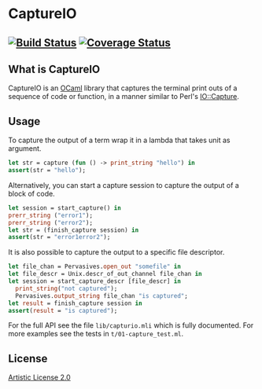 
CaptureIO
==========================================
[![Build Status](https://travis-ci.org/sylvarant/captureio.svg)](https://travis-ci.org/sylvarant/captureio)
[![Coverage Status](https://coveralls.io/repos/sylvarant/captureio/badge.svg?branch=master&service=github)](https://coveralls.io/github/sylvarant/captureio?branch=master)
---------------------------------------------------------------------------

What is CaptureIO
----------------------

CaptureIO is an [OCaml](http://www.ocaml.org) library 
that captures the terminal print outs of a sequence of code or function,
in a manner similar to Perl's [IO::Capture](http://search.cpan.org/~reynolds/IO-Capture-0.05/lib/IO/Capture.pm).

Usage
-----

To capture the output of a term wrap it in a lambda that takes unit as argument.

```ocaml
let str = capture (fun () -> print_string "hello") in
assert(str = "hello");
```

Alternatively, you can start a capture session to capture the output of a block of code. 

```ocaml
let session = start_capture() in
prerr_string ("error1");
prerr_string ("error2");
let str = (finish_capture session) in
assert(str = "error1error2");
```
It is also possible to capture the output to a specific file descriptor.

```ocaml
let file_chan = Pervasives.open_out "somefile" in
let file_descr = Unix.descr_of_out_channel file_chan in
let session = start_capture_descr [file_descr] in
  print_string("not captured");
  Pervasives.output_string file_chan "is captured";
let result = finish_capture session in
assert(result = "is captured"); 
```

For the full API see the file `lib/capturio.mli` which is fully documented.
For more examples see the tests in `t/01-capture_test.ml`.

## License

[Artistic License 2.0](http://www.perlfoundation.org/artistic_license_2_0)
